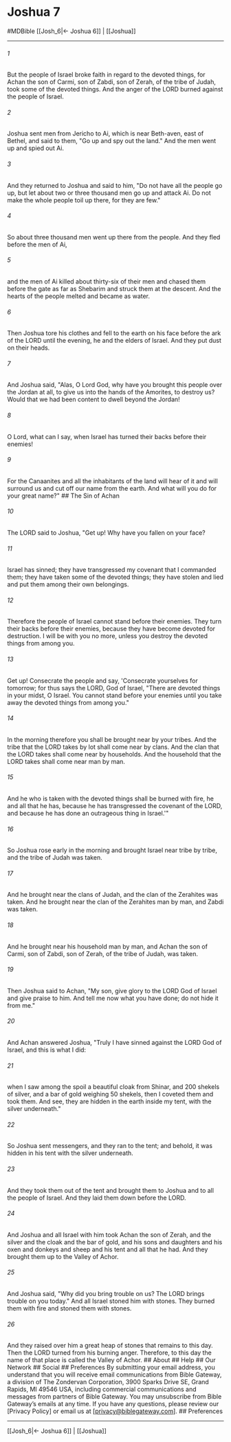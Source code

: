 # Joshua 7
#MDBible
[[Josh_6|← Joshua 6]] | [[Joshua]]

***






###### 1 


But the people of Israel broke faith in regard to the devoted things, for Achan the son of Carmi, son of Zabdi, son of Zerah, of the tribe of Judah, took some of the devoted things. And the anger of the LORD burned against the people of Israel. 





###### 2 


Joshua sent men from Jericho to Ai, which is near Beth-aven, east of Bethel, and said to them, "Go up and spy out the land." And the men went up and spied out Ai. 





###### 3 


And they returned to Joshua and said to him, "Do not have all the people go up, but let about two or three thousand men go up and attack Ai. Do not make the whole people toil up there, for they are few." 





###### 4 


So about three thousand men went up there from the people. And they fled before the men of Ai, 





###### 5 


and the men of Ai killed about thirty-six of their men and chased them before the gate as far as Shebarim and struck them at the descent. And the hearts of the people melted and became as water. 





###### 6 


Then Joshua tore his clothes and fell to the earth on his face before the ark of the LORD until the evening, he and the elders of Israel. And they put dust on their heads. 





###### 7 


And Joshua said, "Alas, O Lord God, why have you brought this people over the Jordan at all, to give us into the hands of the Amorites, to destroy us? Would that we had been content to dwell beyond the Jordan! 





###### 8 


O Lord, what can I say, when Israel has turned their backs before their enemies! 





###### 9 


For the Canaanites and all the inhabitants of the land will hear of it and will surround us and cut off our name from the earth. And what will you do for your great name?" ## The Sin of Achan 





###### 10 


The LORD said to Joshua, "Get up! Why have you fallen on your face? 





###### 11 


Israel has sinned; they have transgressed my covenant that I commanded them; they have taken some of the devoted things; they have stolen and lied and put them among their own belongings. 





###### 12 


Therefore the people of Israel cannot stand before their enemies. They turn their backs before their enemies, because they have become devoted for destruction. I will be with you no more, unless you destroy the devoted things from among you. 





###### 13 


Get up! Consecrate the people and say, 'Consecrate yourselves for tomorrow; for thus says the LORD, God of Israel, "There are devoted things in your midst, O Israel. You cannot stand before your enemies until you take away the devoted things from among you." 





###### 14 


In the morning therefore you shall be brought near by your tribes. And the tribe that the LORD takes by lot shall come near by clans. And the clan that the LORD takes shall come near by households. And the household that the LORD takes shall come near man by man. 





###### 15 


And he who is taken with the devoted things shall be burned with fire, he and all that he has, because he has transgressed the covenant of the LORD, and because he has done an outrageous thing in Israel.'" 





###### 16 


So Joshua rose early in the morning and brought Israel near tribe by tribe, and the tribe of Judah was taken. 





###### 17 


And he brought near the clans of Judah, and the clan of the Zerahites was taken. And he brought near the clan of the Zerahites man by man, and Zabdi was taken. 





###### 18 


And he brought near his household man by man, and Achan the son of Carmi, son of Zabdi, son of Zerah, of the tribe of Judah, was taken. 





###### 19 


Then Joshua said to Achan, "My son, give glory to the LORD God of Israel and give praise to him. And tell me now what you have done; do not hide it from me." 





###### 20 


And Achan answered Joshua, "Truly I have sinned against the LORD God of Israel, and this is what I did: 





###### 21 


when I saw among the spoil a beautiful cloak from Shinar, and 200 shekels of silver, and a bar of gold weighing 50 shekels, then I coveted them and took them. And see, they are hidden in the earth inside my tent, with the silver underneath." 





###### 22 


So Joshua sent messengers, and they ran to the tent; and behold, it was hidden in his tent with the silver underneath. 





###### 23 


And they took them out of the tent and brought them to Joshua and to all the people of Israel. And they laid them down before the LORD. 





###### 24 


And Joshua and all Israel with him took Achan the son of Zerah, and the silver and the cloak and the bar of gold, and his sons and daughters and his oxen and donkeys and sheep and his tent and all that he had. And they brought them up to the Valley of Achor. 





###### 25 


And Joshua said, "Why did you bring trouble on us? The LORD brings trouble on you today." And all Israel stoned him with stones. They burned them with fire and stoned them with stones. 





###### 26 


And they raised over him a great heap of stones that remains to this day. Then the LORD turned from his burning anger. Therefore, to this day the name of that place is called the Valley of Achor. ## About ## Help ## Our Network ## Social ## Preferences By submitting your email address, you understand that you will receive email communications from Bible Gateway, a division of The Zondervan Corporation, 3900 Sparks Drive SE, Grand Rapids, MI 49546 USA, including commercial communications and messages from partners of Bible Gateway. You may unsubscribe from Bible Gateway&rsquo;s emails at any time. If you have any questions, please review our [Privacy Policy] or email us at [privacy@biblegateway.com]. ## Preferences

***

[[Josh_6|← Joshua 6]] | [[Joshua]]
